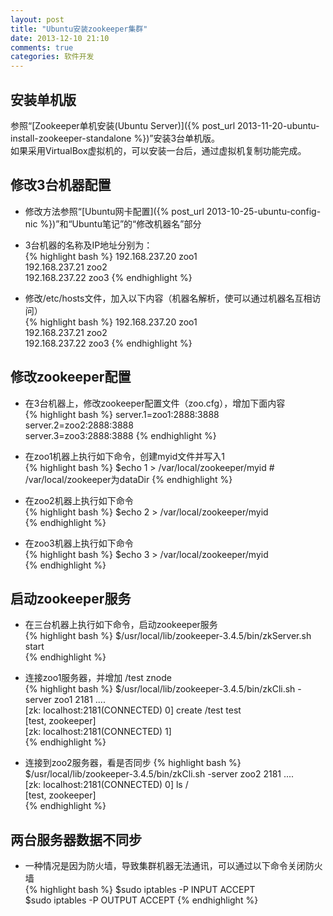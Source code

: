 ```yaml
---
layout: post
title: "Ubuntu安装zookeeper集群"
date: 2013-12-10 21:10
comments: true
categories: 软件开发
---
```


## 安装单机版
参照“[Zookeeper单机安装(Ubuntu Server)]({% post_url 2013-11-20-ubuntu-install-zookeeper-standalone %})”安装3台单机版。    
如果采用VirtualBox虚拟机的，可以安装一台后，通过虚拟机复制功能完成。

## 修改3台机器配置
* 修改方法参照“[Ubuntu网卡配置]({% post_url 2013-10-25-ubuntu-config-nic %})”和“Ubuntu笔记”的“修改机器名”部分

* 3台机器的名称及IP地址分别为：     
{% highlight bash %}
192.168.237.20     zoo1            
192.168.237.21     zoo2            
192.168.237.22     zoo3 
{% endhighlight %}
         

* 修改/etc/hosts文件，加入以下内容（机器名解析，使可以通过机器名互相访问）    
{% highlight bash %}
192.168.237.20     zoo1            
192.168.237.21     zoo2            
192.168.237.22     zoo3
{% endhighlight %}
        

## 修改zookeeper配置
* 在3台机器上，修改zookeeper配置文件（zoo.cfg），增加下面内容   
{% highlight bash %}
server.1=zoo1:2888:3888            
server.2=zoo2:2888:3888            
server.3=zoo3:2888:3888
{% endhighlight %}           

* 在zoo1机器上执行如下命令，创建myid文件并写入1  
{% highlight bash %}
$echo 1 > /var/local/zookeeper/myid   # /var/local/zookeeper为dataDir
{% endhighlight %}

* 在zoo2机器上执行如下命令    
{% highlight bash %}
$echo 2 > /var/local/zookeeper/myid    
{% endhighlight %}

* 在zoo3机器上执行如下命令    
{% highlight bash %}
$echo 3 > /var/local/zookeeper/myid    
{% endhighlight %}

## 启动zookeeper服务    
* 在三台机器上执行如下命令，启动zookeeper服务    
{% highlight bash %}
$/usr/local/lib/zookeeper-3.4.5/bin/zkServer.sh start    
{% endhighlight %}

* 连接zoo1服务器，并增加 /test   znode    
{% highlight bash %}
$/usr/local/lib/zookeeper-3.4.5/bin/zkCli.sh -server zoo1 2181
....                                                                                           
[zk:  localhost:2181(CONNECTED) 0] create /test test     
[test, zookeeper]                                                                   
[zk:  localhost:2181(CONNECTED) 1]                                  
{% endhighlight %}

* 连接到zoo2服务器，看是否同步
{% highlight bash %}
$/usr/local/lib/zookeeper-3.4.5/bin/zkCli.sh -server zoo2 2181
....                                                                                           
[zk:  localhost:2181(CONNECTED) 0] ls /                          
[test, zookeeper]                                                                
{% endhighlight %}

## 两台服务器数据不同步
* 一种情况是因为防火墙，导致集群机器无法通讯，可以通过以下命令关闭防火墙    
{% highlight bash %}
$sudo iptables -P INPUT ACCEPT    
$sudo iptables -P OUTPUT ACCEPT
{% endhighlight %}     

